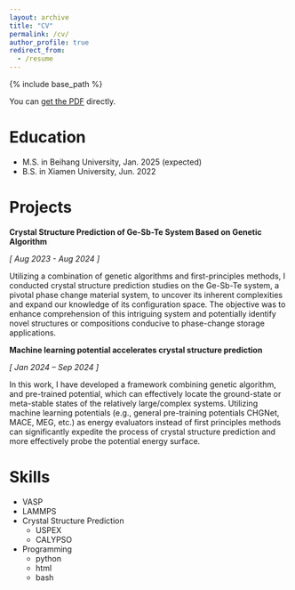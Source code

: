 ```yaml
---
layout: archive
title: "CV"
permalink: /cv/
author_profile: true
redirect_from:
  - /resume
---
```


{% include base_path %}

You can [get the PDF](../files/Curriculum_Vitae.pdf) directly.

Education
======
- M.S. in Beihang University, Jan. 2025 (expected)
- B.S. in Xiamen University, Jun. 2022

Projects
=====
**Crystal Structure Prediction of Ge-Sb-Te System Based on Genetic Algorithm**

*[ Aug 2023 - Aug 2024 ]*

Utilizing a combination of genetic algorithms and first-principles methods, I conducted crystal structure prediction studies on the Ge-Sb-Te system, a pivotal phase change material system, to uncover its inherent complexities and expand our knowledge of its configuration space.
The objective was to enhance comprehension of this intriguing system and potentially identify novel structures or compositions conducive to phase-change storage applications.

**Machine learning potential accelerates crystal structure prediction**

*[ Jan 2024 – Sep 2024 ]*

In this work, I have developed a framework combining genetic algorithm, and pre-trained potential, which can effectively locate the ground-state or meta-stable states of the relatively large/complex systems. Utilizing machine learning potentials (e.g., general pre-training potentials CHGNet, MACE, MEG, etc.) as energy evaluators instead of first principles methods can significantly expedite the process of crystal structure prediction and more effectively probe the potential energy surface.
  
Skills
======
- VASP
- LAMMPS
- Crystal Structure Prediction
  - USPEX
  - CALYPSO
- Programming
  - python
  - html
  - bash